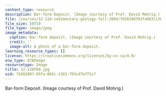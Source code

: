 ```yaml
---
content_type: resource
description: Bar-form Deposit. (Image courtesy of Prof. David Mohrig.)
file: /courses/12-110-sedimentary-geology-fall-2004/7b58280703fa063c1363703cd7e7f1c7_12-110f04.jpg
file_size: 59710
file_type: image/jpeg
image_metadata:
  caption: Bar-form deposit. (Image courtesy of Prof. David Mohrig.)
  credit: ''
  image-alt: A photo of a bar-form deposit.
learning_resource_types: []
license: https://creativecommons.org/licenses/by-nc-sa/4.0/
ocw_type: OCWImage
resourcetype: Image
title: 12-110f04.jpg
uid: 7b582807-03fa-063c-1363-703cd7e7f1c7
---
```

Bar-form Deposit. (Image courtesy of Prof. David Mohrig.)